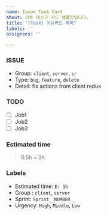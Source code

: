 ```yaml
---
name: Issue Task Card
about: 이슈 태스크 카드 템플릿입니다.
title: "[Task] 이슈카드 제목"
labels: ''
assignees: ''

---
```


### ISSUE
* Group: `client`, `server`, `sr`
* Type: `bug`, `feature`, `delete`
* Detail: fix actions from client redux
### TODO
* [ ] Job1
* [ ] Job2
* [ ] Job3
### Estimated time
> 0.5h ~ 3h

### Labels
* Estimated time: `E: 1h`
* Group : `client`, `server`
* Sprint: `Sprint__NUMBER__`
* Urgency: `High`, `Middle`, `Low`
